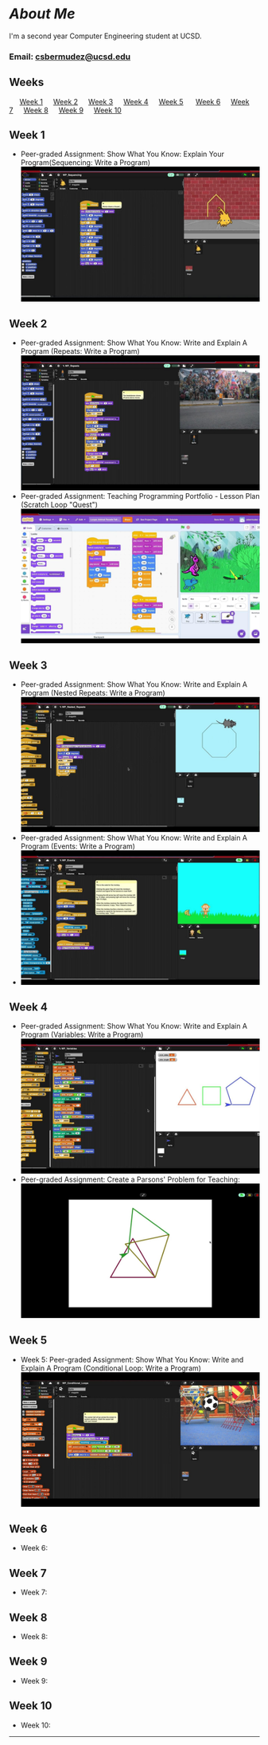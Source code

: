 # ***About Me*** 
I'm a second year Computer Engineering student at UCSD.
### Email:<tab><tab> csbermudez@ucsd.edu

## Weeks
&ensp;&ensp;&ensp;[Week 1](#week-1)&ensp;&ensp;&ensp;[Week 2](#week-2)&ensp;&ensp;&ensp;[Week 3](#week-3)&ensp;&ensp;&ensp;[Week 4](#week-4)&ensp;&ensp;&ensp;[Week 5](#week-5)&ensp;&ensp;&ensp;
[Week 6](#week-6)&ensp;&ensp;&ensp;[Week 7](#week-7)&ensp;&ensp;&ensp;[Week 8](#week-8)&ensp;&ensp;&ensp;[Week 9](#week-9)&ensp;&ensp;&ensp;[Week 10](#week-10)&ensp;&ensp;&ensp;
## Week 1
- Peer-graded Assignment: Show What You Know: Explain Your Program(Sequencing: Write a Program)\
  [![video1](Videos/Week1Thumbnail.jpeg)](https://youtu.be/r_KaFcWlwTU)
  
## Week 2
- Peer-graded Assignment: Show What You Know: Write and Explain A Program (Repeats: Write a Program)\
   [![video1](Videos/Week2_BreakDanceThumbnail.jpeg)](https://youtu.be/9pur8F_XCYE)
- Peer-graded Assignment: Teaching Programming Portfolio - Lesson Plan (Scratch Loop "Quest")
   [![video2](Videos/Week2_ScratchQuest.jpeg)](https://youtu.be/Wecll1mUuf0)
  
## Week 3
- Peer-graded Assignment: Show What You Know: Write and Explain A Program (Nested Repeats: Write a Program)\
  [![video1](Videos/Nested_Repeats_Write_a_Program_Thumbnail.jpeg)](https://www.youtube.com/watch?v=hbWhVI-q1OI)
- Peer-graded Assignment: Show What You Know: Write and Explain A Program (Events: Write a Program)
- [![video2](Videos/Events_Write_a_Program_Thumbnail.jpeg)](https://www.youtube.com/watch?v=UJJJ8MB6-bY)
  
## Week 4
- Peer-graded Assignment: Show What You Know: Write and Explain A Program (Variables: Write a Program)\
  [![video1](Videos/Variable_Explanation.jpeg)](https://www.youtube.com/watch?v=9L7mvf3aSEg)
- Peer-graded Assignment: Create a Parsons' Problem for Teaching:\
  [![video2](Videos/Parsons_Problem.jpeg)](https://www.youtube.com/watch?v=tmwCcCsib18)
  
  
## Week 5
- Week 5: Peer-graded Assignment: Show What You Know: Write and Explain A Program (Conditional Loop: Write a Program)\
   [![video1](Videos/Conditional_Loop.jpeg)](https://www.youtube.com/watch?v=s_zwbP2ny-s)

## Week 6
- Week 6:
  
## Week 7
- Week 7:

## Week 8
- Week 8:
  
## Week 9
- Week 9:
  
## Week 10
- Week 10:
  
---
